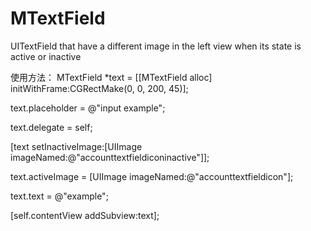 MTextField
==========

UITextField that have a different image in the left view when its state is active or inactive

使用方法：
MTextField *text = [[MTextField alloc] initWithFrame:CGRectMake(0, 0, 200, 45)];

text.placeholder = @"input example";

text.delegate = self;

[text setInactiveImage:[UIImage imageNamed:@"accounttextfieldiconinactive"]];

text.activeImage = [UIImage imageNamed:@"accounttextfieldicon"];

text.text = @"example";

[self.contentView addSubview:text];
